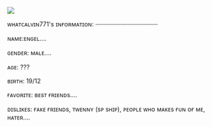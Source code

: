 <img
src="https://adriansblinkiecollection.neocities.org/dividers/cautiondivider2.gif" /></p>
<h9> ᴡʜᴀᴛᴄᴀʟᴠɪɴ771's ɪɴғᴏʀᴍᴀᴛɪᴏɴ: <h9>
┈┈┈┈┈┈┈┈┈┈┈┈┈┈┈┈┈


ɴᴀᴍᴇ:ᴇɴɢᴇʟ....

ɢᴇɴᴅᴇʀ: ᴍᴀʟᴇ.... 

ᴀɢᴇ: ???

ʙɪʀᴛʜ: 19/12

ғᴀᴠᴏʀɪᴛᴇ: ʙᴇsᴛ ғʀɪᴇɴᴅs.... 

ᴅɪsʟɪᴋᴇs: ғᴀᴋᴇ ғʀɪᴇɴᴅs, ᴛᴡᴇɴɴʏ (sᴘ sʜɪᴘ), ᴘᴇᴏᴘʟᴇ ᴡʜᴏ ᴍᴀᴋᴇs ғᴜɴ ᴏғ ᴍᴇ, ʜᴀᴛᴇʀ.... 
